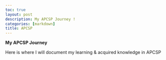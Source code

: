 ```yaml
---
toc: true
layout: post
description: My APCSP Journey ! 
categories: [markdown]
title: APCSP 
---
```


**My APCSP Journey**
<p>Here is where I will document my learning & acquired knowledge in APCSP</p>